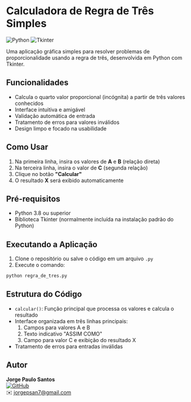 # Calculadora de Regra de Três Simples

![Python](https://img.shields.io/badge/Python-3.8%2B-blue)
![Tkinter](https://img.shields.io/badge/GUI-Tkinter-green)

Uma aplicação gráfica simples para resolver problemas de proporcionalidade usando a regra de três, desenvolvida em Python com Tkinter.

## Funcionalidades

- Calcula o quarto valor proporcional (incógnita) a partir de três valores conhecidos
- Interface intuitiva e amigável
- Validação automática de entrada
- Tratamento de erros para valores inválidos
- Design limpo e focado na usabilidade

## Como Usar

1. Na primeira linha, insira os valores de **A** e **B** (relação direta)
2. Na terceira linha, insira o valor de **C** (segunda relação)
3. Clique no botão **"Calcular"**
4. O resultado **X** será exibido automaticamente

## Pré-requisitos

- Python 3.8 ou superior
- Biblioteca Tkinter (normalmente incluída na instalação padrão do Python)

## Executando a Aplicação

1. Clone o repositório ou salve o código em um arquivo `.py`
2. Execute o comando:

```bash
python regra_de_tres.py
```

## Estrutura do Código

- `calcular()`: Função principal que processa os valores e calcula o resultado
- Interface organizada em três linhas principais:
  1. Campos para valores A e B
  2. Texto indicativo "ASSIM COMO"
  3. Campo para valor C e exibição do resultado X
- Tratamento de erros para entradas inválidas

## Autor

**Jorge Paulo Santos**  
[![GitHub](https://img.shields.io/badge/GitHub-JP--Linux-lightgrey)](https://github.com/JP-Linux)  
✉️ jorgepsan7@gmail.com

